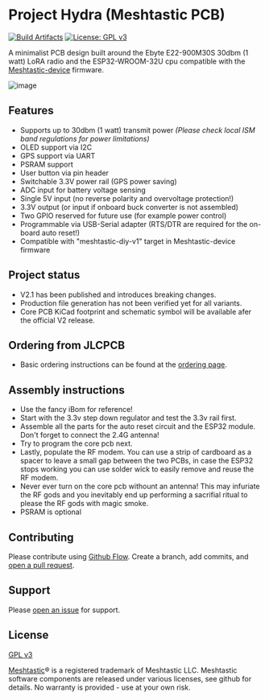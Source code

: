 # Project Hydra (Meshtastic PCB)

[![Build Artifacts](https://github.com/PlumRugOfDoom/project-hydra-meshtastic-pcb/actions/workflows/build-release-artifacts.yml/badge.svg)](https://github.com/PlumRugOfDoom/project-hydra-meshtastic-pcb/actions/workflows/build-release-artifacts.yml)
[![License: GPL v3](https://img.shields.io/badge/License-GPLv3-blue.svg)](https://www.gnu.org/licenses/gpl-3.0)


A minimalist PCB design built around the Ebyte E22-900M30S 30dbm (1 watt) LoRA radio and the ESP32-WROOM-32U cpu compatible with the [Meshtastic-device](https://github.com/meshtastic/Meshtastic-device) firmware. 

![image](https://user-images.githubusercontent.com/93053584/147958065-cc98ba30-0f0b-4a98-ab02-f6d852b78876.png)

## Features
- Supports up to 30dbm (1 watt) transmit power *(Please check local ISM band regulations for power limitations)*
- OLED support via I2C
- GPS support via UART
- PSRAM support
- User button via pin header
- Switchable 3.3V power rail (GPS power saving)
- ADC input for battery voltage sensing
- Single 5V input (no reverse polarity and overvoltage protection!)
- 3.3V output (or input if onboard buck converter is not assembled)
- Two GPIO reserved for future use (for example power control)
- Programmable via USB-Serial adapter (RTS/DTR are required for the on-board auto reset!)
- Compatible with "meshtastic-diy-v1" target in Meshtastic-device firmware


## Project status
- V2.1 has been published and introduces breaking changes.
- Production file generation has not been verified yet for all variants.
- Core PCB KiCad footprint and schematic symbol will be available afer the official V2 release.

## Ordering from JLCPCB
- Basic ordering instructions can be found at the [ordering page](ordering.md).

## Assembly instructions
- Use the fancy iBom for reference!
- Start with the 3.3v step down regulator and test the 3.3v rail first.
- Assemble all the parts for the auto reset circuit and the ESP32 module. Don't forget to connect the 2.4G antenna!
- Try to program the core pcb next.
- Lastly, populate the RF modem. You can use a strip of cardboard as a spacer to leave a small gap between the two PCBs, in case the ESP32 stops working you can use solder wick to easily remove and reuse the RF modem.
- Never ever turn on the core pcb withount an antenna! This may infuriate the RF gods and you inevitably end up performing a sacrifial ritual to please the RF gods with magic smoke.
- PSRAM is optional

## Contributing

Please contribute using [Github Flow](https://guides.github.com/introduction/flow/). Create a branch, add commits, and [open a pull request](https://github.com/PlumRugOfDoom/project-hydra-meshtastic-pcb/compare/).

## Support

Please [open an issue](https://github.com/PlumRugOfDoom/project-hydra-meshtastic-pcb/issues/new) for support.

## License
[GPL v3](https://choosealicense.com/licenses/gpl-3.0/)

[Meshtastic](https://meshtastic.org/)® is a registered trademark of Meshtastic LLC. Meshtastic software components are released under various licenses, see github for details. No warranty is provided - use at your own risk.
